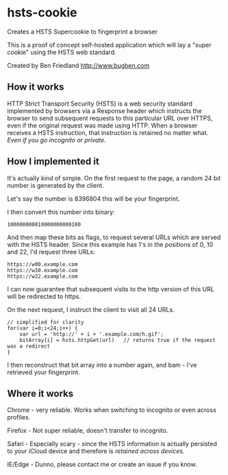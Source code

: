 # hsts-cookie
Creates a HSTS Supercookie to fingerprint a browser

This is a proof of concept self-hosted application which will lay a "super cookie"
using the HSTS web standard. 

Created by Ben Friedland
http://www.bugben.com

## How it works

HTTP Strict Transport Security (HSTS) is a web security standard implemented 
by browsers via a Response header which instructs the browser to send subsequent 
requests to this particular URL over HTTPS, even if the original request was made
using HTTP. When a browser receives a HSTS instruction, that instruction is retained
no matter what. *Even if you go incognito or private.*

## How I implemented it

It's actually kind of simple. On the first request to the page, a random 24 bit number is generated
by the client. 

Let's say the number is 8396804 this will be your fingerprint.

I then convert this number into binary:

    100000000010000000000100

And then map these bits as flags, to request several URLs which are served with the HSTS header. Since
this example has 1's in the positions of 0, 10 and 22, I'd request three URLs:

    https://w00.example.com
    https://w10.example.com
    https://w22.example.com

I can now guarantee that subsequent visits to the http version of this URL will be redirected to https.

On the next request, I instruct the client to visit all 24 URLs.

    // simplified for clarity
    for(var i=0;i<24;i++) {                                                 
        var url = 'http://' + i + '.example.com/h.gif';     
        bitArray[i] = hsts.httpGet(url)   // returns true if the request was a redirect
    }
        
I then reconstruct that bit array into a number again, and bam - I've retrieved your fingerprint.

## Where it works

Chrome - very reliable. Works when switching to incognito or even across profiles.

Firefox - Not super reliable, doesn't transfer to incognito.

Safari - Especially scary - since the HSTS information is actually persisted to your iCloud device
and therefore is *retained across devices*.

IE/Edge - Dunno, please contact me or create an issue if you know.

